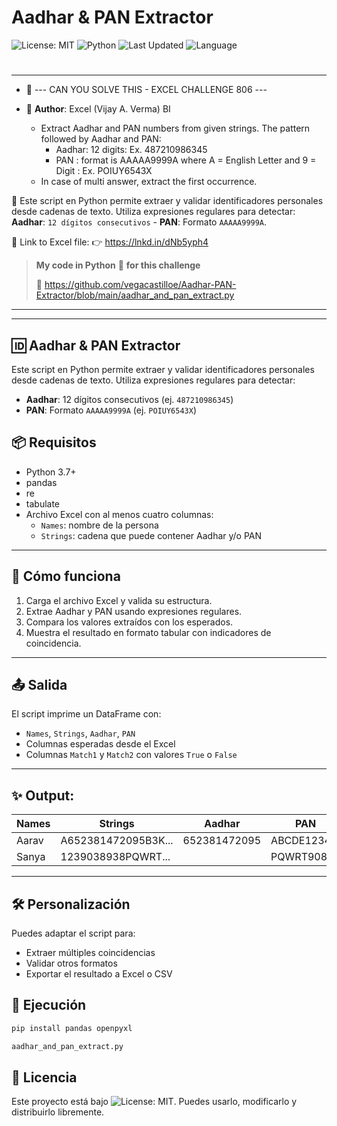 # Aadhar & PAN Extractor
![License: MIT](https://img.shields.io/badge/License-MIT-cyan.svg)
![Python](https://img.shields.io/badge/python-3.7%2B-blue)
![Last Updated](https://img.shields.io/github/last-commit/vegacastilloe/Aadhar-PAN-Extractor)
![Language](https://img.shields.io/badge/language-español-darkred)

#
---
- 🌟 --- CAN YOU SOLVE THIS - EXCEL CHALLENGE 806 ---
- 🌟 **Author**: Excel (Vijay A. Verma) BI

    - Extract Aadhar and PAN numbers from given strings. The pattern followed by Aadhar and PAN:
      - Aadhar: 12 digits: Ex. 487210986345
      - PAN : format is AAAAA9999A where A = English Letter and 9 = Digit : Ex. POIUY6543X
    - In case of multi answer, extract the first occurrence.

 🔰 Este script en Python permite extraer y validar identificadores personales desde cadenas de texto. Utiliza expresiones regulares para detectar: **Aadhar**: `12 dígitos consecutivos` - **PAN**: Formato `AAAAA9999A`.

 🔗 Link to Excel file:
 👉 https://lnkd.in/dNb5yph4

> **My code in Python** 🐍 **for this challenge**
> 
>  🔗 https://github.com/vegacastilloe/Aadhar-PAN-Extractor/blob/main/aadhar_and_pan_extract.py

---
---

## 🆔 Aadhar & PAN Extractor

Este script en Python permite extraer y validar identificadores personales desde cadenas de texto. Utiliza expresiones regulares para detectar:

- **Aadhar**: 12 dígitos consecutivos (ej. `487210986345`)
- **PAN**: Formato `AAAAA9999A` (ej. `POIUY6543X`)

## 📦 Requisitos

- Python 3.7+
- pandas
- re
- tabulate
- Archivo Excel con al menos cuatro columnas:
  - `Names`: nombre de la persona
  - `Strings`: cadena que puede contener Aadhar y/o PAN

---

## 🚀 Cómo funciona

1. Carga el archivo Excel y valida su estructura.
2. Extrae Aadhar y PAN usando expresiones regulares.
3. Compara los valores extraídos con los esperados.
4. Muestra el resultado en formato tabular con indicadores de coincidencia.

---

## 📤 Salida

El script imprime un DataFrame con:

- `Names`, `Strings`, `Aadhar`, `PAN`
- Columnas esperadas desde el Excel
- Columnas `Match1` y `Match2` con valores `True` o `False`

---
## ✨ Output:

| Names  | Strings              | Aadhar        | PAN         | Aadhar Given | PAN Given | Match1 | Match2 |
|-|-|-|-|-|-|-|-|
| Aarav  | A652381472095B3K...  | 652381472095  | ABCDE1234F  | 652381472095 | ABCDE1234F| True   | True   |
| Sanya  | 1239038938PQWRT...   |               | PQWRT9087K  |              | PQWRT9087K| True   | True   |

---

## 🛠️ Personalización

Puedes adaptar el script para:

- Extraer múltiples coincidencias
- Validar otros formatos
- Exportar el resultado a Excel o CSV

## 🚀 Ejecución
```bash
pip install pandas openpyxl
```
```python
aadhar_and_pan_extract.py
```

## 📄 Licencia

Este proyecto está bajo ![License: MIT](https://img.shields.io/badge/License-MIT-cyan.svg). Puedes usarlo, modificarlo y distribuirlo libremente.
